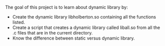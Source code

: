 The goal of this project is to learn about dynamic library by:
* Create the dynamic library libholberton.so containing all the functions listed.
* Create a script that creates a dynamic library called liball.so from all the .c files that are in the current directory.
* Know the difference between static versus dynamic library.
